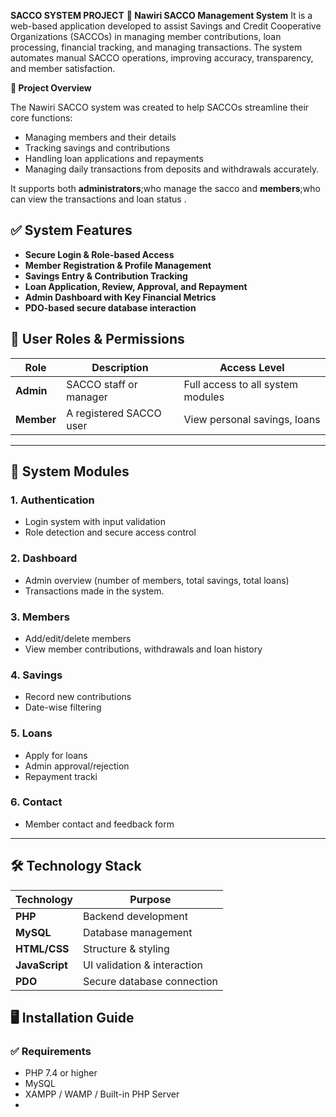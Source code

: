 **SACCO SYSTEM PROJECT**
 **🏦 Nawiri SACCO Management System**
 It is a web-based application developed to assist Savings and Credit Cooperative Organizations (SACCOs) in managing member contributions, loan processing, financial tracking, and managing transactions. The system automates manual SACCO operations, improving accuracy, transparency, and member satisfaction.


**📌 Project Overview**

The Nawiri SACCO system was created to help SACCOs streamline their core functions:
- Managing members and their details
- Tracking savings and contributions
- Handling loan applications and repayments
- Managing daily transactions from deposits and withdrawals accurately.

It supports both **administrators**;who manage the sacco  and **members**;who can view the transactions and loan status .

## ✅ System Features

- **Secure Login & Role-based Access**
- **Member Registration & Profile Management**
- **Savings Entry & Contribution Tracking**
- **Loan Application, Review, Approval, and Repayment**
- **Admin Dashboard with Key Financial Metrics**
- **PDO-based secure database interaction**
  

## 👤 User Roles & Permissions

| Role         | Description                                | Access Level                     |
|--------------|--------------------------------------------|----------------------------------|
| **Admin**    | SACCO staff or manager                     | Full access to all system modules |
| **Member**   | A registered SACCO user                    | View personal savings, loans     |

---

## 🧩 System Modules

### 1. **Authentication**
- Login system with input validation
- Role detection and secure access control

### 2. **Dashboard**
- Admin overview (number of members, total savings, total loans)
- Transactions made in the system.

### 3. **Members**
- Add/edit/delete members
- View member contributions, withdrawals and loan history

### 4. **Savings**
- Record new contributions
- Date-wise filtering

### 5. **Loans**
- Apply for loans
- Admin approval/rejection
- Repayment tracki

### 6. **Contact**
- Member contact and feedback form

---

## 🛠️ Technology Stack

| Technology     | Purpose                     |
|----------------|-----------------------------|
| **PHP**        | Backend development         |
| **MySQL**      | Database management         |
| **HTML/CSS**   | Structure & styling         |
| **JavaScript** | UI validation & interaction |
| **PDO**        | Secure database connection  |



## 🖥️ Installation Guide

### ✅ Requirements
- PHP 7.4 or higher
- MySQL
- XAMPP / WAMP / Built-in PHP Server
- 
